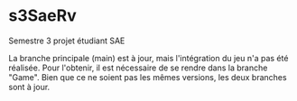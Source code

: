 # s3SaeRv
Semestre 3 projet étudiant SAE

La branche principale (main) est à jour, mais l'intégration du jeu n'a pas été réalisée. Pour l'obtenir, il est nécessaire de se rendre dans la branche "Game". Bien que ce ne soient pas les mêmes versions, les deux branches sont à jour.
